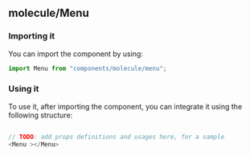 ## molecule/Menu

<!-- TODO: add a description here! -->

### Importing it

You can import the component by using:

```js
import Menu from "components/molecule/menu";
```

### Using it

To use it, after importing the component, you can integrate it using the following structure:

```js

// TODO: add props definitions and usages here, for a sample
<Menu ></Menu>

```
